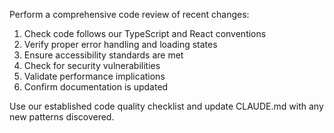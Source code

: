 Perform a comprehensive code review of recent changes:

1. Check code follows our TypeScript and React conventions
2. Verify proper error handling and loading states
3. Ensure accessibility standards are met
4. Check for security vulnerabilities
5. Validate performance implications
6. Confirm documentation is updated

Use our established code quality checklist and update CLAUDE.md with any new patterns discovered.
